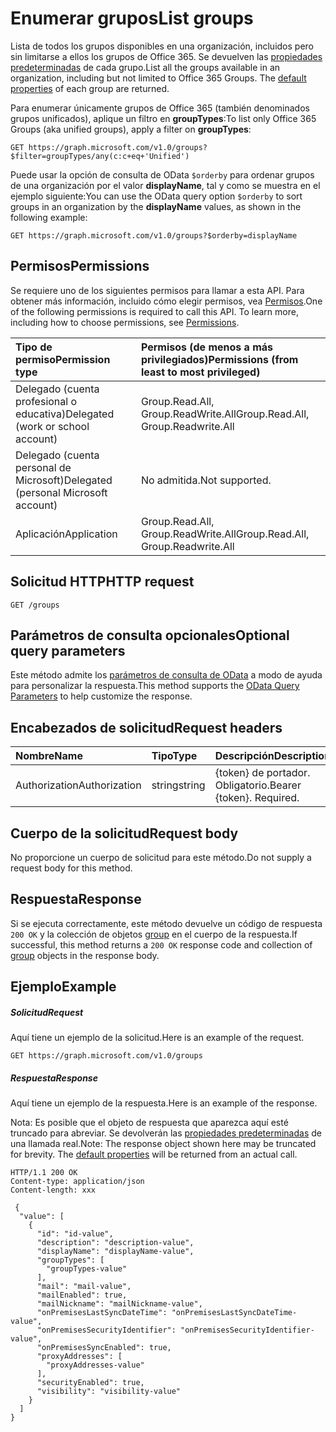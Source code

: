 # <a name="list-groups"></a><span data-ttu-id="334a6-101">Enumerar grupos</span><span class="sxs-lookup"><span data-stu-id="334a6-101">List groups</span></span>

<span data-ttu-id="334a6-p101">Lista de todos los grupos disponibles en una organización, incluidos pero sin limitarse a ellos los grupos de Office 365. Se devuelven las [propiedades predeterminadas](../api/group_get.md#default-properties) de cada grupo.</span><span class="sxs-lookup"><span data-stu-id="334a6-p101">List all the groups available in an organization, including but not limited to Office 365 Groups. The [default properties](../api/group_get.md#default-properties) of each group are returned.</span></span>

<span data-ttu-id="334a6-104">Para enumerar únicamente grupos de Office 365 (también denominados grupos unificados), aplique un filtro en **groupTypes**:</span><span class="sxs-lookup"><span data-stu-id="334a6-104">To list only Office 365 Groups (aka unified groups), apply a filter on **groupTypes**:</span></span>
```
GET https://graph.microsoft.com/v1.0/groups?$filter=groupTypes/any(c:c+eq+'Unified')
```

<span data-ttu-id="334a6-105">Puede usar la opción de consulta de OData `$orderby` para ordenar grupos de una organización por el valor **displayName**, tal y como se muestra en el ejemplo siguiente:</span><span class="sxs-lookup"><span data-stu-id="334a6-105">You can use the OData query option `$orderby` to sort groups in an organization by the **displayName** values, as shown in the following example:</span></span>
```
GET https://graph.microsoft.com/v1.0/groups?$orderby=displayName
```


## <a name="permissions"></a><span data-ttu-id="334a6-106">Permisos</span><span class="sxs-lookup"><span data-stu-id="334a6-106">Permissions</span></span>
<span data-ttu-id="334a6-p102">Se requiere uno de los siguientes permisos para llamar a esta API. Para obtener más información, incluido cómo elegir permisos, vea [Permisos](../../../concepts/permissions_reference.md).</span><span class="sxs-lookup"><span data-stu-id="334a6-p102">One of the following permissions is required to call this API. To learn more, including how to choose permissions, see [Permissions](../../../concepts/permissions_reference.md).</span></span>

|<span data-ttu-id="334a6-109">Tipo de permiso</span><span class="sxs-lookup"><span data-stu-id="334a6-109">Permission type</span></span>      | <span data-ttu-id="334a6-110">Permisos (de menos a más privilegiados)</span><span class="sxs-lookup"><span data-stu-id="334a6-110">Permissions (from least to most privileged)</span></span>              | 
|:--------------------|:---------------------------------------------------------| 
|<span data-ttu-id="334a6-111">Delegado (cuenta profesional o educativa)</span><span class="sxs-lookup"><span data-stu-id="334a6-111">Delegated (work or school account)</span></span> | <span data-ttu-id="334a6-112">Group.Read.All, Group.ReadWrite.All</span><span class="sxs-lookup"><span data-stu-id="334a6-112">Group.Read.All, Group.Readwrite.All</span></span>    | 
|<span data-ttu-id="334a6-113">Delegado (cuenta personal de Microsoft)</span><span class="sxs-lookup"><span data-stu-id="334a6-113">Delegated (personal Microsoft account)</span></span> | <span data-ttu-id="334a6-114">No admitida.</span><span class="sxs-lookup"><span data-stu-id="334a6-114">Not supported.</span></span>    | 
|<span data-ttu-id="334a6-115">Aplicación</span><span class="sxs-lookup"><span data-stu-id="334a6-115">Application</span></span> | <span data-ttu-id="334a6-116">Group.Read.All, Group.ReadWrite.All</span><span class="sxs-lookup"><span data-stu-id="334a6-116">Group.Read.All, Group.Readwrite.All</span></span> | 

## <a name="http-request"></a><span data-ttu-id="334a6-117">Solicitud HTTP</span><span class="sxs-lookup"><span data-stu-id="334a6-117">HTTP request</span></span>
<!-- { "blockType": "ignored" } -->
```http
GET /groups
```
## <a name="optional-query-parameters"></a><span data-ttu-id="334a6-118">Parámetros de consulta opcionales</span><span class="sxs-lookup"><span data-stu-id="334a6-118">Optional query parameters</span></span>
<span data-ttu-id="334a6-119">Este método admite los [parámetros de consulta de OData](http://developer.microsoft.com/en-us/graph/docs/overview/query_parameters) a modo de ayuda para personalizar la respuesta.</span><span class="sxs-lookup"><span data-stu-id="334a6-119">This method supports the [OData Query Parameters](http://developer.microsoft.com/en-us/graph/docs/overview/query_parameters) to help customize the response.</span></span>
## <a name="request-headers"></a><span data-ttu-id="334a6-120">Encabezados de solicitud</span><span class="sxs-lookup"><span data-stu-id="334a6-120">Request headers</span></span>
| <span data-ttu-id="334a6-121">Nombre</span><span class="sxs-lookup"><span data-stu-id="334a6-121">Name</span></span>       | <span data-ttu-id="334a6-122">Tipo</span><span class="sxs-lookup"><span data-stu-id="334a6-122">Type</span></span> | <span data-ttu-id="334a6-123">Descripción</span><span class="sxs-lookup"><span data-stu-id="334a6-123">Description</span></span>|
|:-----------|:------|:----------|
| <span data-ttu-id="334a6-124">Authorization</span><span class="sxs-lookup"><span data-stu-id="334a6-124">Authorization</span></span>  | <span data-ttu-id="334a6-125">string</span><span class="sxs-lookup"><span data-stu-id="334a6-125">string</span></span>  | <span data-ttu-id="334a6-p103">{token} de portador. Obligatorio.</span><span class="sxs-lookup"><span data-stu-id="334a6-p103">Bearer {token}. Required.</span></span> |

## <a name="request-body"></a><span data-ttu-id="334a6-128">Cuerpo de la solicitud</span><span class="sxs-lookup"><span data-stu-id="334a6-128">Request body</span></span>
<span data-ttu-id="334a6-129">No proporcione un cuerpo de solicitud para este método.</span><span class="sxs-lookup"><span data-stu-id="334a6-129">Do not supply a request body for this method.</span></span>

## <a name="response"></a><span data-ttu-id="334a6-130">Respuesta</span><span class="sxs-lookup"><span data-stu-id="334a6-130">Response</span></span>

<span data-ttu-id="334a6-131">Si se ejecuta correctamente, este método devuelve un código de respuesta `200 OK` y la colección de objetos [group](../resources/group.md) en el cuerpo de la respuesta.</span><span class="sxs-lookup"><span data-stu-id="334a6-131">If successful, this method returns a `200 OK` response code and collection of [group](../resources/group.md) objects in the response body.</span></span>
## <a name="example"></a><span data-ttu-id="334a6-132">Ejemplo</span><span class="sxs-lookup"><span data-stu-id="334a6-132">Example</span></span>
##### <a name="request"></a><span data-ttu-id="334a6-133">Solicitud</span><span class="sxs-lookup"><span data-stu-id="334a6-133">Request</span></span>
<span data-ttu-id="334a6-134">Aquí tiene un ejemplo de la solicitud.</span><span class="sxs-lookup"><span data-stu-id="334a6-134">Here is an example of the request.</span></span>
<!-- {
  "blockType": "request",
  "name": "get_groups"
}-->
```http
GET https://graph.microsoft.com/v1.0/groups
```
##### <a name="response"></a><span data-ttu-id="334a6-135">Respuesta</span><span class="sxs-lookup"><span data-stu-id="334a6-135">Response</span></span>
<span data-ttu-id="334a6-136">Aquí tiene un ejemplo de la respuesta.</span><span class="sxs-lookup"><span data-stu-id="334a6-136">Here is an example of the response.</span></span>

<span data-ttu-id="334a6-p104">Nota: Es posible que el objeto de respuesta que aparezca aquí esté truncado para abreviar. Se devolverán las [propiedades predeterminadas](../api/group_get.md#default-properties) de una llamada real.</span><span class="sxs-lookup"><span data-stu-id="334a6-p104">Note: The response object shown here may be truncated for brevity. The [default properties](../api/group_get.md#default-properties) will be returned from an actual call.</span></span>

<!-- {
  "blockType": "response",
  "truncated": true,
  "@odata.type": "microsoft.graph.group",
  "isCollection": true
} -->
```http
HTTP/1.1 200 OK
Content-type: application/json
Content-length: xxx

 {
  "value": [
    {
      "id": "id-value",
      "description": "description-value",
      "displayName": "displayName-value",
      "groupTypes": [
        "groupTypes-value"
      ],
      "mail": "mail-value",
      "mailEnabled": true,
      "mailNickname": "mailNickname-value",
      "onPremisesLastSyncDateTime": "onPremisesLastSyncDateTime-value",
      "onPremisesSecurityIdentifier": "onPremisesSecurityIdentifier-value",
      "onPremisesSyncEnabled": true,
      "proxyAddresses": [
        "proxyAddresses-value"
      ],
      "securityEnabled": true,
      "visibility": "visibility-value"
    }
  ]
}

```

<!-- uuid: 8fcb5dbc-d5aa-4681-8e31-b001d5168d79
2015-10-25 14:57:30 UTC -->
<!-- {
  "type": "#page.annotation",
  "description": "List groups",
  "keywords": "",
  "section": "documentation",
  "tocPath": ""
}-->
